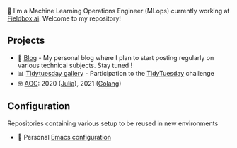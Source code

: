 👋 I'm a Machine Learning Operations Engineer (MLops) currently working at [Fieldbox.ai](https://www.fieldbox.ai/). Welcome to my repository!


## Projects

- 📝 [Blog](https://main.d2rw5vv1m7w5eo.amplifyapp.com/) - My personal blog where I plan to start posting regularly on various technical subjects. Stay tuned !
- 📊 [Tidytuesday gallery](https://github.com/aanghelidi/Tidytuesday) - Participation to the [TidyTuesday](https://github.com/rfordatascience/tidytuesday) challenge
- 🤓 [AOC](https://adventofcode.com/): 2020 ([Julia](https://julialang.org/)), 2021 ([Golang](https://go.dev/))

## Configuration

Repositories containing various setup to be reused in new environments

- 📃 Personal [Emacs configuration](https://github.com/aanghelidi/dotemacs)
